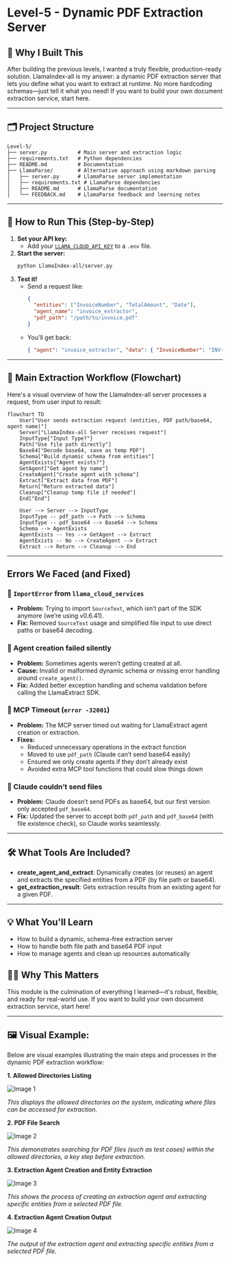 # Level-5 - Dynamic PDF Extraction Server

## 🚀 Why I Built This

After building the previous levels, I wanted a truly flexible, production-ready solution. LlamaIndex-all is my answer: a dynamic PDF extraction server that lets you define what you want to extract at runtime. No more hardcoding schemas—just tell it what you need! If you want to build your own document extraction service, start here.

---

## 🗂️ Project Structure

```
Level-5/
├── server.py          # Main server and extraction logic
├── requirements.txt   # Python dependencies
├── README.md          # Documentation
├── LlamaParse/        # Alternative approach using markdown parsing
│   ├── server.py      # LlamaParse server implementation
│   ├── requirements.txt # LlamaParse dependencies
│   ├── README.md      # LlamaParse documentation
│   └── FEEDBACK.md    # LlamaParse feedback and learning notes
```

---

## 🚀 How to Run This (Step-by-Step)

1. **Set your API key:**
   - Add your [`LLAMA_CLOUD_API_KEY`](https://cloud.llamaindex.ai/project/6d759a43-6134-4e3e-844f-2f4a6cd400a6) to a `.env` file.
2. **Start the server:**
   ```bash
   python LlamaIndex-all/server.py
   ```
3. **Test it!**
   - Send a request like:
     ```json
     {
       "entities": ["InvoiceNumber", "TotalAmount", "Date"],
       "agent_name": "invoice_extractor",
       "pdf_path": "/path/to/invoice.pdf"
     }
     ```
   - You'll get back:
     ```json
     { "agent": "invoice_extractor", "data": { "InvoiceNumber": "INV-12345", "TotalAmount": "$100.00", "Date": "2024-06-01" } }
     ```

---

## 🔄 Main Extraction Workflow (Flowchart)

Here's a visual overview of how the LlamaIndex-all server processes a request, from user input to result:

```mermaid
flowchart TD
    User["User sends extraction request (entities, PDF path/base64, agent name)"]
    Server["LlamaIndex-all Server receives request"]
    InputType{"Input Type?"}
    Path["Use file path directly"]
    Base64["Decode base64, save as temp PDF"]
    Schema["Build dynamic schema from entities"]
    AgentExists{"Agent exists?"}
    GetAgent["Get agent by name"]
    CreateAgent["Create agent with schema"]
    Extract["Extract data from PDF"]
    Return["Return extracted data"]
    Cleanup["Cleanup temp file if needed"]
    End["End"]

    User --> Server --> InputType
    InputType -- pdf_path --> Path --> Schema
    InputType -- pdf_base64 --> Base64 --> Schema
    Schema --> AgentExists
    AgentExists -- Yes --> GetAgent --> Extract
    AgentExists -- No --> CreateAgent --> Extract
    Extract --> Return --> Cleanup --> End
```

---

## Errors We Faced (and Fixed)

### 🔸 `ImportError` from `llama_cloud_services`

* **Problem:** Trying to import `SourceText`, which isn’t part of the SDK anymore (we’re using v0.6.41).
* **Fix:** Removed `SourceText` usage and simplified file input to use direct paths or base64 decoding.


### 🔸 Agent creation failed silently

* **Problem:** Sometimes agents weren’t getting created at all.
* **Cause:** Invalid or malformed dynamic schema or missing error handling around `create_agent()`.
* **Fix:** Added better exception handling and schema validation before calling the LlamaExtract SDK.


### 🔸 MCP Timeout (`error -32001`)

* **Problem:** The MCP server timed out waiting for LlamaExtract agent creation or extraction.
* **Fixes:**
  * Reduced unnecessary operations in the extract function
  * Moved to use `pdf_path` (Claude can’t send base64 easily)
  * Ensured we only create agents if they don’t already exist
  * Avoided extra MCP tool functions that could slow things down


### 🔸 Claude couldn’t send files

* **Problem:** Claude doesn’t send PDFs as base64, but our first version only accepted `pdf_base64`.
* **Fix:** Updated the server to accept both `pdf_path` and `pdf_base64` (with file existence check), so Claude works seamlessly.

---

## 🛠️ What Tools Are Included?

- **create_agent_and_extract**: Dynamically creates (or reuses) an agent and extracts the specified entities from a PDF (by file path or base64).
- **get_extraction_result**: Gets extraction results from an existing agent for a given PDF.

---

## 💡 What You'll Learn
- How to build a dynamic, schema-free extraction server
- How to handle both file path and base64 PDF input
- How to manage agents and clean up resources automatically

## 🧑‍💻 Why This Matters
This module is the culmination of everything I learned—it's robust, flexible, and ready for real-world use. If you want to build your own document extraction service, start here!

---
  
## 🖼️ Visual Example:

Below are visual examples illustrating the main steps and processes in the dynamic PDF extraction workflow:

**1. Allowed Directories Listing**

![Image 1](../Images/image.png)
 
 *This displays the allowed directories on the system, indicating where files can be accessed for extraction.*

**2. PDF File Search**

![Image 2](../Images/Screenshot%202025-07-09%20190336.png)
 
 *This demonstrates searching for PDF files (such as test cases) within the allowed directories, a key step before extraction.*

**3. Extraction Agent Creation and Entity Extraction**

![Image 3](../Images/Screenshot%202025-07-09%20190355.png)
 
 *This shows the process of creating an extraction agent and extracting specific entities from a selected PDF file.*

**4. Extraction Agent Creation Output**

![Image 4](../Images/Screenshot%202025-07-09%20190411.png)
 
 *The output of the extraction agent and extracting specific entities from a selected PDF file.*  
